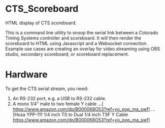 # CTS_Scoreboard
HTML display of CTS scoreboard.

This is a command line utility to snoop the serial link between a Colorado Timing Systems controller and scoreboard. It will then render the scoreboard to HTML using Javascript and a Websocket connection. Example use cases are creating an overlay for video streaming using OBS studio, secondary scoreboard, or scoreboard replacement.

# Hardware
To get the CTS serial stream, you need:
1) An RS-232 port, e.g. a USB to RS-232 cable.
2) A mono 1/4" male to two female Y cable
...[ https://www.amazon.com/dp/B000068O53?ref=yo_pop_ma_swf]
...[Hosa YPP-111 1/4 inch TS to Dual 1/4 inch TSF Y Cable https://www.amazon.com/dp/B000068O53?ref=yo_pop_ma_swf]
